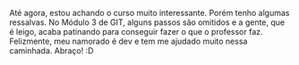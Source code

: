 Até agora, estou achando o curso muito interessante. Porém tenho algumas ressalvas. No Módulo 3 de GIT, alguns passos são omitidos e a gente, que é leigo, acaba patinando
para conseguir fazer o que o professor faz. Felizmente, meu namorado é dev e tem me ajudado muito nessa caminhada. Abraço! :D